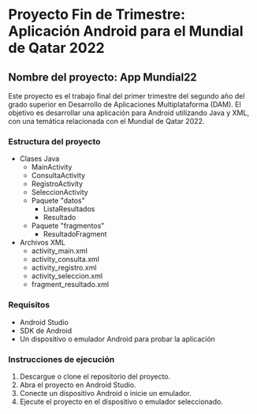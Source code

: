 # Proyecto Fin de Trimestre: Aplicación Android para el Mundial de Qatar 2022

## Nombre del proyecto: App Mundial22

Este proyecto es el trabajo final del primer trimestre del segundo año del grado superior en Desarrollo de Aplicaciones Multiplataforma (DAM). El objetivo es desarrollar una aplicación para Android utilizando Java y XML, con una temática relacionada con el Mundial de Qatar 2022.

### Estructura del proyecto
- Clases Java
  - MainActivity
  - ConsultaActivity
  - RegistroActivity
  - SeleccionActivity
  - Paquete "datos"
    - ListaResultados
    - Resultado
  - Paquete "fragmentos"
    - ResultadoFragment
- Archivos XML
  - activity_main.xml
  - activity_consulta.xml
  - activity_registro.xml
  - activity_seleccion.xml
  - fragment_resultado.xml

### Requisitos
- Android Studio
- SDK de Android
- Un dispositivo o emulador Android para probar la aplicación

### Instrucciones de ejecución
1. Descargue o clone el repositorio del proyecto.
2. Abra el proyecto en Android Studio.
3. Conecte un dispositivo Android o inicie un emulador.
4. Ejecute el proyecto en el dispositivo o emulador seleccionado.

